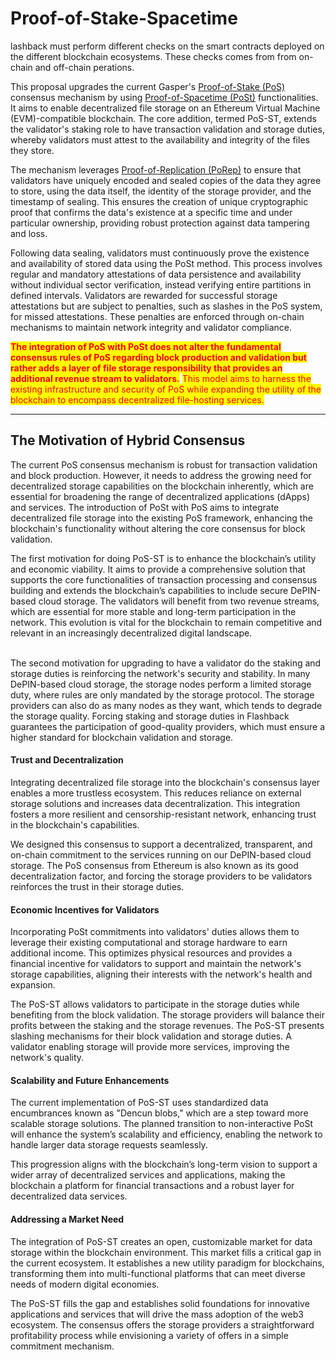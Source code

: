 # Proof-of-Stake-Spacetime

lashback must perform different checks on the smart contracts deployed on the different blockchain ecosystems. These checks comes from from on-chain and off-chain perations.&#x20;

This proposal upgrades the current Gasper's [Proof-of-Stake (PoS)](../../prototype-v1/our-network-and-ecosystem/ethereum-stack-in-nephele/validators/proof-of-stake.md) consensus mechanism by using [Proof-of-Spacetime (PoSt)](../../prototype-v1/our-network-and-ecosystem/storage-mechanisms/proving-mechanism/proof-of-spacetime-post/) functionalities. It aims to enable decentralized file storage on an Ethereum Virtual Machine (EVM)-compatible blockchain. The core addition, termed PoS-ST, extends the validator's staking role to have transaction validation and storage duties, whereby validators must attest to the availability and integrity of the files they store.

The mechanism leverages [Proof-of-Replication (PoRep)](https://spec.filecoin.io/algorithms/pos/porep/) to ensure that validators have uniquely encoded and sealed copies of the data they agree to store, using the data itself, the identity of the storage provider, and the timestamp of sealing. This ensures the creation of unique cryptographic proof that confirms the data's existence at a specific time and under particular ownership, providing robust protection against data tampering and loss.

Following data sealing, validators must continuously prove the existence and availability of stored data using the PoSt method. This process involves regular and mandatory attestations of data persistence and availability without individual sector verification, instead verifying entire partitions in defined intervals. Validators are rewarded for successful storage attestations but are subject to penalties, such as slashes in the PoS system, for missed attestations. These penalties are enforced through on-chain mechanisms to maintain network integrity and validator compliance.

<mark style="color:red;">**The integration of PoS with PoSt does not alter the fundamental consensus rules of PoS regarding block production and validation but rather adds a layer of file storage responsibility that provides an additional revenue stream to validators.**</mark> <mark style="color:red;"></mark><mark style="color:red;">This model aims to harness the existing infrastructure and security of PoS while expanding the utility of the blockchain to encompass decentralized file-hosting services.</mark>

***

## The Motivation of Hybrid Consensus

The current PoS consensus mechanism is robust for transaction validation and block production. However, it needs to address the growing need for decentralized storage capabilities on the blockchain inherently, which are essential for broadening the range of decentralized applications (dApps) and services. The introduction of PoSt with PoS aims to integrate decentralized file storage into the existing PoS framework, enhancing the blockchain's functionality without altering the core consensus for block validation.

The first motivation for doing PoS-ST is to enhance the blockchain’s utility and economic viability. It aims to provide a comprehensive solution that supports the core functionalities of transaction processing and consensus building and extends the blockchain’s capabilities to include secure DePIN-based cloud storage. The validators will benefit from two revenue streams, which are essential for more stable and long-term participation in the network. This evolution is vital for the blockchain to remain competitive and relevant in an increasingly decentralized digital landscape.

\
The second motivation for upgrading to have a validator do the staking and storage duties is reinforcing the network's security and stability. In many DePIN-based cloud storage, the storage nodes perform a limited storage duty, where rules are only mandated by the storage protocol. The storage providers can also do as many nodes as they want, which tends to degrade the storage quality. Forcing staking and storage duties in Flashback guarantees the participation of good-quality providers, which must ensure a higher standard for blockchain validation and storage.

#### Trust and Decentralization

Integrating decentralized file storage into the blockchain's consensus layer enables a more trustless ecosystem. This reduces reliance on external storage solutions and increases data decentralization. This integration fosters a more resilient and censorship-resistant network, enhancing trust in the blockchain's capabilities.

We designed this consensus to support a decentralized, transparent, and on-chain commitment to the services running on our DePIN-based cloud storage. The PoS consensus from Ethereum is also known as its good decentralization factor, and forcing the storage providers to be validators reinforces the trust in their storage duties.

#### Economic Incentives for Validators

Incorporating PoSt commitments into validators' duties allows them to leverage their existing computational and storage hardware to earn additional income. This optimizes physical resources and provides a financial incentive for validators to support and maintain the network's storage capabilities, aligning their interests with the network's health and expansion.

The PoS-ST allows validators to participate in the storage duties while benefiting from the block validation. The storage providers will balance their profits between the staking and the storage revenues. The PoS-ST presents slashing mechanisms for their block validation and storage duties. A validator enabling storage will provide more services, improving the network's quality.

#### Scalability and Future Enhancements

The current implementation of PoS-ST uses standardized data encumbrances known as "Dencun blobs," which are a step toward more scalable storage solutions. The planned transition to non-interactive PoSt will enhance the system’s scalability and efficiency, enabling the network to handle larger data storage requests seamlessly.

This progression aligns with the blockchain’s long-term vision to support a wider array of decentralized services and applications, making the blockchain a platform for financial transactions and a robust layer for decentralized data services.

#### Addressing a Market Need

The integration of PoS-ST creates an open, customizable market for data storage within the blockchain environment. This market fills a critical gap in the current ecosystem. It establishes a new utility paradigm for blockchains, transforming them into multi-functional platforms that can meet diverse needs of modern digital economies.

The PoS-ST fills the gap and establishes solid foundations for innovative applications and services that will drive the mass adoption of the web3 ecosystem. The consensus offers the storage providers a straightforward profitability process while envisioning a variety of offers in a simple commitment mechanism.
